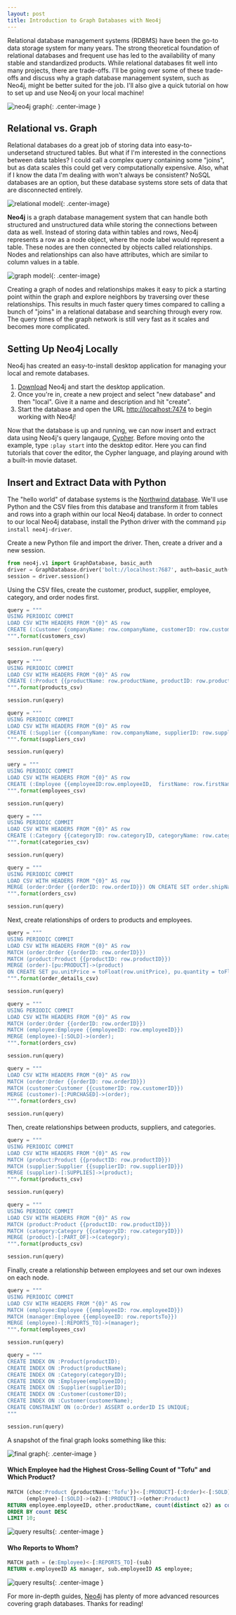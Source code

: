 ```yaml
---  
layout: post  
title: Introduction to Graph Databases with Neo4j  
---  
```


Relational database management systems (RDBMS) have been the go-to data storage system for many years. The strong theoretical foundation of relational databases and frequent use has led to the availability of many stable and standardized products. While relational databases fit well into many projects, there are trade-offs. I'll be going over some of these trade-offs and discuss why a graph database management system, such as Neo4j, might be better suited for the job. I'll also give a quick tutorial on how to set up and use Neo4j on your local machine!

![neo4j graph](https://zachheick.github.io/images/neo4j_graph.png){: .center-image }    

## Relational vs. Graph  

Relational databases do a great job of storing data into easy-to-undersetand structured tables. But what if I'm interested in the connections between data tables? I could call a complex query containing some "joins", but as data scales this could get very computationally expensive. Also, what if I know the data I'm dealing with won't always be consistent? NoSQL databases are an option, but these database systems store sets of data that are disconnected entirely. 

![relational model](https://zachheick.github.io/images/relational_model.png){: .center-image}  

**Neo4j** is a graph database management system that can handle both structured and unstructured data while storing the connections between data as well. Instead of storing data within <span class="green">tables and rows</span>, Neo4j represents a row as a <span class="green">node object</span>, where the node label would represent a table. These nodes are then connected by objects called <span class="blue">relationships</span>. Nodes and relationships can also have attributes, which are similar to column values in a table. 

![graph model](https://zachheick.github.io/images/graph_model.png){: .center-image}  

Creating a graph of nodes and relationships makes it easy to pick a starting point within the graph and explore neighbors by traversing over these relationships. This results in much faster query times compared to calling a bunch of "joins" in a relational database and searching through every row. The query times of the graph network is still very fast as it scales and becomes more complicated.   

## Setting Up Neo4j Locally  

Neo4j has created an easy-to-install desktop application for managing your local and remote databases.  

  1. [Download](https://neo4j.com/download/) Neo4j and start the desktop application.    
  2. Once you're in, create a new project and select "new database" and then "local". Give it a name and description and hit "create".  
  3. Start the database and open the URL [http://localhost:7474](http://localhost:7474) to begin working with Neo4j!   

Now that the database is up and running, we can now insert and extract data using Neo4j's query langauge, [Cypher](https://neo4j.com/developer/cypher-query-language/). Before moving onto the example, type `:play start` into the desktop editor. Here you can find tutorials that cover the editor, the Cypher language, and playing around with a built-in movie dataset.    

## Insert and Extract Data with Python  

The "hello world" of database systems is the [Northwind database](https://northwinddatabase.codeplex.com/). We'll use Python and the CSV files from this database and transform it from tables and rows into a graph within our local Neo4j database. In order to connect to our local Neo4j database, install the Python driver with the command `pip install neo4j-driver`.  

Create a new Python file and import the driver. Then, create a driver and a new session.  

```python
from neo4j.v1 import GraphDatabase, basic_auth
driver = GraphDatabase.driver('bolt://localhost:7687', auth=basic_auth('neo4j', 'neo4j'))
session = driver.session()  
```  

Using the CSV files, create the customer, product, supplier, employee, category, and order nodes first.  

```python  
query = """
USING PERIODIC COMMIT
LOAD CSV WITH HEADERS FROM "{0}" AS row
CREATE (:Customer {companyName: row.companyName, customerID: row.customerID, fax: row.fax, phone: row.phone});
""".format(customers_csv)

session.run(query)
```  

```python  
query = """
USING PERIODIC COMMIT
LOAD CSV WITH HEADERS FROM "{0}" AS row
CREATE (:Product {{productName: row.productName, productID: row.productID, unitPrice: toFloat(row.unitPrice)}});
""".format(products_csv)

session.run(query)
```  

```python  
query = """
USING PERIODIC COMMIT
LOAD CSV WITH HEADERS FROM "{0}" AS row
CREATE (:Supplier {{companyName: row.companyName, supplierID: row.supplierID}});
""".format(suppliers_csv)

session.run(query)
```  

```python  
uery = """
USING PERIODIC COMMIT
LOAD CSV WITH HEADERS FROM "{0}" AS row
CREATE (:Employee {{employeeID:row.employeeID,  firstName: row.firstName, lastName: row.lastName, title: row.itle}});
""".format(employees_csv)

session.run(query)
```  

```python  
query = """
USING PERIODIC COMMIT
LOAD CSV WITH HEADERS FROM "{0}" AS row
CREATE (:Category {{categoryID: row.categoryID, categoryName: row.categoryName, description: row.description}});
""".format(categories_csv)

session.run(query)
```  

```python  
query = """
USING PERIODIC COMMIT
LOAD CSV WITH HEADERS FROM "{0}" AS row
MERGE (order:Order {{orderID: row.orderID}}) ON CREATE SET order.shipName =  row.shipName;
""".format(orders_csv)

session.run(query)
```  

Next, create relationships of orders to products and employees.  

```python  
query = """
USING PERIODIC COMMIT
LOAD CSV WITH HEADERS FROM "{0}" AS row
MATCH (order:Order {{orderID: row.orderID}})
MATCH (product:Product {{productID: row.productID}})
MERGE (order)-[pu:PRODUCT]->(product)
ON CREATE SET pu.unitPrice = toFloat(row.unitPrice), pu.quantity = toFloat(row.quantity);
""".format(order_details_csv)

session.run(query)
``` 

```python  
query = """
USING PERIODIC COMMIT
LOAD CSV WITH HEADERS FROM "{0}" AS row
MATCH (order:Order {{orderID: row.orderID}})
MATCH (employee:Employee {{employeeID: row.employeeID}})
MERGE (employee)-[:SOLD]->(order);
""".format(orders_csv)

session.run(query)
```  

```python  
query = """
LOAD CSV WITH HEADERS FROM "{0}" AS row
MATCH (order:Order {{orderID: row.orderID}})
MATCH (customer:Customer {{customerID: row.customerID}})
MERGE (customer)-[:PURCHASED]->(order);
""".format(orders_csv)

session.run(query)
```  

Then, create relationships between products, suppliers, and categories.  

```python  
query = """
USING PERIODIC COMMIT
LOAD CSV WITH HEADERS FROM "{0}" AS row
MATCH (product:Product {{productID: row.productID}})
MATCH (supplier:Supplier {{supplierID: row.supplierID}})
MERGE (supplier)-[:SUPPLIES]->(product);
""".format(products_csv)

session.run(query)
```  

```python  
query = """
USING PERIODIC COMMIT
LOAD CSV WITH HEADERS FROM "{0}" AS row
MATCH (product:Product {{productID: row.productID}})
MATCH (category:Category {{categoryID: row.categoryID}})
MERGE (product)-[:PART_OF]->(category);
""".format(products_csv)

session.run(query)
```  

Finally, create a relationship between employees and set our own indexes on each node.  

```python  
query = """
USING PERIODIC COMMIT
LOAD CSV WITH HEADERS FROM "{0}" AS row
MATCH (employee:Employee {{employeeID: row.employeeID}})
MATCH (manager:Employee {{employeeID: row.reportsTo}})
MERGE (employee)-[:REPORTS_TO]->(manager);
""".format(employees_csv)

session.run(query)
```  

```python  
query = """
CREATE INDEX ON :Product(productID);
CREATE INDEX ON :Product(productName);
CREATE INDEX ON :Category(categoryID);
CREATE INDEX ON :Employee(employeeID);
CREATE INDEX ON :Supplier(supplierID);
CREATE INDEX ON :Customer(customerID);
CREATE INDEX ON :Customer(customerName);
CREATE CONSTRAINT ON (o:Order) ASSERT o.orderID IS UNIQUE;
"""

session.run(query)
```  

A snapshot of the final graph looks something like this:  

![final graph](https://zachheick.github.io/images/final_graph.png){: .center-image }  

#### Which Employee had the Highest Cross-Selling Count of "Tofu" and Which Product?  

```sql  
MATCH (choc:Product {productName:'Tofu'})<-[:PRODUCT]-(:Order)<-[:SOLD]-(employee),
      (employee)-[:SOLD]->(o2)-[:PRODUCT]->(other:Product)
RETURN employee.employeeID, other.productName, count(distinct o2) as count
ORDER BY count DESC
LIMIT 10;
```  

![query results](https://zachheick.github.io/images/query1_results.png){: .center-image }  

#### Who Reports to Whom?  

```sql  
MATCH path = (e:Employee)<-[:REPORTS_TO]-(sub)
RETURN e.employeeID AS manager, sub.employeeID AS employee;
```  

![query results](https://zachheick.github.io/images/query2_results.png){: .center-image }   

For more in-depth guides, [Neo4j](https://neo4j.com/) has plenty of more advanced resources covering graph databases. Thanks for reading!    

